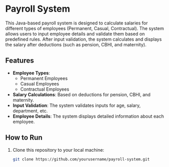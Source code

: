 # Payroll System

This Java-based payroll system is designed to calculate salaries for different types of employees (Permanent, Casual, Contractual). The system allows users to input employee details and validate them based on predefined rules. After input validation, the system calculates and displays the salary after deductions (such as pension, CBHI, and maternity).

## Features

- **Employee Types**: 
  - Permanent Employees
  - Casual Employees
  - Contractual Employees
- **Salary Calculations**: Based on deductions for pension, CBHI, and maternity.
- **Input Validation**: The system validates inputs for age, salary, department, etc.
- **Employee Details**: The system displays detailed information about each employee.

## How to Run

1. Clone this repository to your local machine:
   ```bash
   git clone https://github.com/yourusername/payroll-system.git
